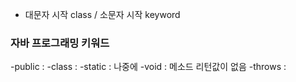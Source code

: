 
+ 대문자 시작 class / 소문자 시작 keyword

### 자바 프로그래밍 키워드

-public :
-class : 
-static : 나중에
-void : 메소드 리턴값이 없음
-throws :